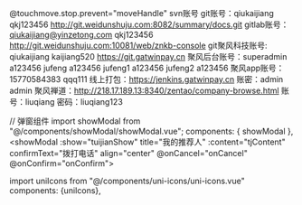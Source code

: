 @touchmove.stop.prevent="moveHandle"
svn账号
git账号：qiukaijiang     qkj123456
	http://git.weidunshuju.com:8082/summary/docs.git
gitlab账号： qiukaijiang@yinzetong.com         qkj123456
	http://git.weidunshuju.com:10081/web/znkb-console
git聚风科技账号:   qiukaijiang     kaijiang520
	https://git.gatwinpay.cn
聚风后台账号：superadmin		a123456
	jufeng		a123456
	jufeng1		a123456
	jufeng2		a123456
聚风app账号：15770584383		qqq111
线上打包：https://jenkins.gatwinpay.cn
账密：admin		admin
聚风禅道：http://218.17.189.13:8340/zentao/company-browse.html
账号：liuqiang  密码：liuqiang123

// 弹窗组件
import showModal from "@/components/showModal/showModal.vue";
components: {
			showModal
		},
<showModal :show="tuijianShow" title="我的推荐人" :content="tjContent" confirmText="拨打电话" align="center" @onCancel="onCancel" @onConfirm="onConfirm"></showModal>

<!-- icon -->
import uniIcons from "@/components/uni-icons/uni-icons.vue"
components: {uniIcons},
<uni-icons color="#ccc" type="forward" size="24"></uni-icons>
